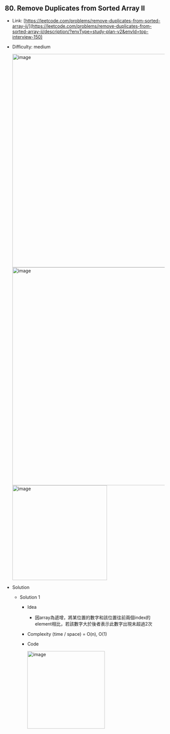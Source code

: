 ## 80. Remove Duplicates from Sorted Array II

* Link: [https://leetcode.com/problems/remove-duplicates-from-sorted-array-ii/](https://leetcode.com/problems/remove-duplicates-from-sorted-array-ii/description/?envType=study-plan-v2&envId=top-interview-150)
* Difficulty: medium

  <img width="671" alt="image" src="https://github.com/BCMoo/LeetCode/assets/29893605/86619c48-4afb-441e-984f-fcfb900e976c">

  <img width="685" alt="image" src="https://github.com/BCMoo/LeetCode/assets/29893605/6a59583d-2a4f-48d4-b659-492e4d9ce6ca">

  <img width="298" alt="image" src="https://github.com/BCMoo/LeetCode/assets/29893605/cd17f609-638a-42aa-abdf-9eaeda9a1bf3">

  
* Solution 
    * Solution 1
      * Idea
        * 因array為遞增，將某位置的數字和該位置往前兩個index的element相比，若該數字大於後者表示此數字出現未超過2次
      * Complexity (time / space) = O(n), O(1)
      * Code
     
        <img width="244" alt="image" src="https://github.com/BCMoo/LeetCode/assets/29893605/80867527-19b7-4f5b-bc38-1873350db4a1">

    
    




